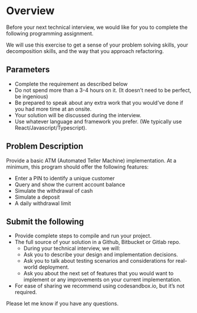 # Overview

Before your next technical interview, we would like for you to complete the following programming assignment.

We will use this exercise to get a sense of your problem solving skills, your decomposition skills, and the way that you approach refactoring.

## Parameters

- Complete the requirement as described below
- Do not spend more than a 3-4 hours on it. (It doesn’t need to be perfect, be ingenious)
- Be prepared to speak about any extra work that you would’ve done if you had more time at an onsite.
- Your solution will be discussed during the interview.
- Use whatever language and framework you prefer. (We typically use React/Javascript/Typescript).

## Problem Description

Provide a basic ATM (Automated Teller Machine) implementation. At a minimum, this program should offer the following features:

- Enter a PIN to identify a unique customer
- Query and show the current account balance
- Simulate the withdrawal of cash
- Simulate a deposit
- A daily withdrawal limit

## Submit the following

- Provide complete steps to compile and run your project.
- The full source of your solution in a Github, Bitbucket or Gitlab repo.
  - During your technical interview, we will:
  - Ask you to describe your design and implementation decisions.
  - Ask you to talk about testing scenarios and considerations for real-world deployment.
  - Ask you about the next set of features that you would want to implement or any improvements on your current implementation.
- For ease of sharing we recommend using codesandbox.io, but it’s not required.

Please let me know if you have any questions.
